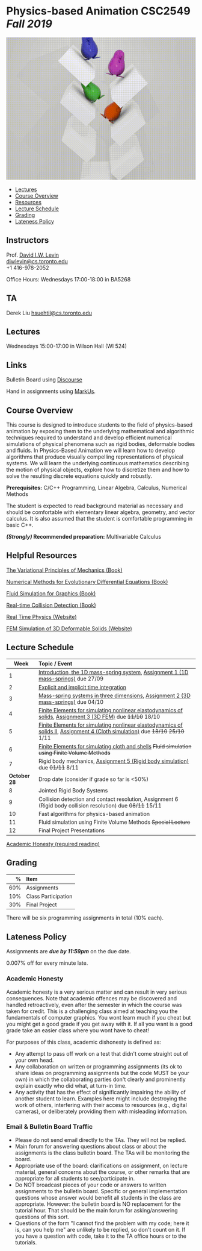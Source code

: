# Physics-based Animation __CSC2549 *Fall 2019*__
![_image courtesy David Levin_](images/EolPenguinFallZoomedOut.gif)

- [Lectures](#Lectures)
- [Course Overview](#course-overview)
- [Resources](#helpful-resources )
- [Lecture Schedule](#lecture-schedule)
- [Grading](#grading)
- [Lateness Policy](#lateness-policy)

## Instructors
Prof. [David I.W. Levin](http://www.cs.toronto.edu/~diwlevin/)  
diwlevin@cs.toronto.edu  
+1 416-978-2052  

Office Hours: Wednesdays 17:00-18:00 in BA5268

## TA  
Derek Liu
hsuehtil@cs.toronto.edu

## Lectures
Wednesdays 15:00-17:00 in Wilson Hall (WI 524) 

## Links

Bulletin Board using [Discourse](https://bb-2019-09.teach.cs.toronto.edu/c/csc2549)

Hand in assignments using [MarkUs](https://markus.teach.cs.toronto.edu/csc2549-2019-09/).

## Course Overview

This course is designed to introduce students to the field of physics-based animation by exposing  them to the underlying mathematical and algorithmic techniques required to understand and develop efficient numerical simulations of physical phenomena such as rigid bodies, deformable bodies and fluids. In Physics-Based Animation we will learn how to develop algorithms that produce visually compelling representations of physical systems.  We will learn the underlying continuous mathematics describing the motion of physical objects, explore how to discretize them and how to solve the resulting discrete equations quickly and robustly. 
  
**Prerequisites:** C/C++ Programming, Linear Algebra, Calculus, Numerical
Methods 

The student is expected to read background material as necessary and should be comfortable with elementary linear algebra, geometry,
and vector calculus. It is also assumed that the student is comfortable
programming in basic C++.

**_(Strongly)_ Recommended preparation:** Multivariable Calculus

## Helpful Resources  
[The Variational Principles of Mechanics (Book)](https://search.library.utoronto.ca/details?1576571&uuid=24e9601f-a561-440e-b4f7-0162225ae73d)  

[Numerical Methods for Evolutionary Differential Equations (Book) ](https://search.library.utoronto.ca/details?8723030)

[Fluid Simulation for Graphics (Book)](https://dl.acm.org/citation.cfm?id=1457699)   

[Real-time Collision Detection (Book)](https://dl.acm.org/citation.cfm?id=1121584)

[Real Time Physics (Website)](http://matthias-mueller-fischer.ch/realtimephysics/)  
  
[FEM Simulation of 3D Deformable Solids (Website)](http://www.femdefo.org)
  
## Lecture Schedule

| Week | Topic / Event |
| ---- | :------------ |
| 1    | [Introduction, the 1D mass-spring system](lectures/01-Intro-plain_edited-min.pdf), [Assignment 1 (1D mass-springs)](https://github.com/dilevin/CSC2549-a1-mass-spring-1d) due 27/09    
| 2    | [Explicit and implicit time integration](lectures/02-Time-Integration_edited.pdf)  
| 3    | [Mass-spring systems in three dimensions](lectures/03-Mass-Spring-3d-edited.pdf), [Assignment 2 (3D mass-springs)](https://github.com/dilevin/CSC2549-a2-mass-spring-3d) due 04/10  
| 4    | [Finite Elements for simulating nonlinear elastodynamics of solids](lectures/04-finite-elements-3d-edited.pdf), [Assignment 3 (3D FEM)](https://github.com/dilevin/CSC2549-a3-finite-elements-3d) due ~~11/10~~ 18/10  
| 5    | [Finite Elements for simulating nonlinear elastodynamics of solids II](lectures/05-finite-elements-continued-edited.pdf), [Assignment 4 (Cloth simulation)](https://github.com/dilevin/CSC2549-a4-cloth-simulation) due ~~18/10~~ ~~25/10~~ 1/11  
| 6    | [Finite Elements for simulating cloth and shells](lectures/06-cloth-simulation-edited.pdf) ~~Fluid simulation using Finite Volume Methods~~  
| 7    | Rigid body mechanics, [Assignment 5 (Rigid body simulation)](https://github.com/dilevin/CSC2549-a5-rigid-bodies) due ~~01/11~~ 8/11  
| **October 28** | Drop date (consider if grade so far is <50%)  
| 8    | Jointed Rigid Body Systems 
| 9    | Collision detection and contact resolution, Assignment 6 (Rigid body collision resolution) due ~~08/11~~ 15/11  
| 10   | Fast algorithms for physics-based animation 
| 11   | Fluid simulation using Finite Volume Methods ~~Special Lecture~~
| 12   | Final Project Presentations 

[Academic Honesty (required reading)](#academic-honesty)

## Grading

| % | Item |
| ----: | :-------------- |
| 60% | Assignments
| 10% | Class Participation 
| 30% | Final Project 

There will be six programming assignments in total (10% each).

## Lateness Policy

Assignments are **_due by 11:59pm_** on the due date.

0.007% off for every minute late.

### Academic Honesty

Academic honesty is a very serious matter and can result in very serious
consequences. Note that academic offences may be discovered and handled
retroactively, even after the semester in which the course was taken for credit.
This is a challenging class aimed at teaching you the fundamentals of computer
graphics. You wont learn much if you cheat but you might get a good grade if you
get away with it. If all you want is a good grade take an easier class where you
wont have to cheat!

For purposes of this class, academic dishonesty is defined as:

- Any attempt to pass off work on a test that didn't come straight out of your
  own head.
- Any collaboration on written or programming assignments (its ok to share ideas
  on programming assignments but the code MUST be your own) in which the
  collaborating parties don't clearly and prominently explain exactly who did
  what, at turn-in time.
- Any activity that has the effect of significantly impairing the ability of
  another student to learn. Examples here might include destroying the work of
  others, interfering with their access to resources (e.g., digital cameras), or
  deliberately providing them with misleading information.

### Email & Bulletin Board Traffic

- Please do not send email directly to the TAs. They will not be replied.
- Main forum for answering questions about class or about the assignments is the
  class bulletin board. The TAs will be monitoring the board.
- Appropriate use of the board: clarifications on assignment, on lecture
  material, general concerns about the course, or other remarks that are
  appropriate for all students to see/participate in.
- Do NOT broadcast pieces of your code or answers to written assignments to the
  bulletin board. Specific or general implementation questions whose answer
  would benefit all students in the class are appropriate. However: the bulletin
  board is NO replacement for the tutorial hour. That should be the main forum
  for asking/answering questions of this sort.
- Questions of the form "I cannot find the problem with my code; here it is, can
  you help me" are unlikely to be replied, so don't count on it. If you have a
  question with code, take it to the TA office hours or to the tutorials.
